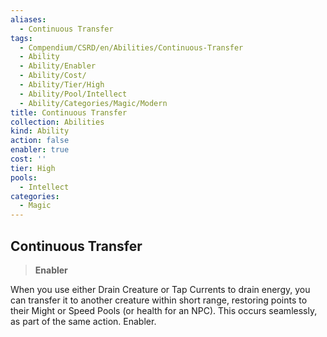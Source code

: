 ```yaml
---
aliases:
  - Continuous Transfer
tags:
  - Compendium/CSRD/en/Abilities/Continuous-Transfer
  - Ability
  - Ability/Enabler
  - Ability/Cost/
  - Ability/Tier/High
  - Ability/Pool/Intellect
  - Ability/Categories/Magic/Modern
title: Continuous Transfer
collection: Abilities
kind: Ability
action: false
enabler: true
cost: ''
tier: High
pools:
  - Intellect
categories:
  - Magic
---
```

## Continuous Transfer  
>**Enabler**    
When you use either Drain Creature or Tap Currents to drain energy, you can transfer it to another creature within short range, restoring points to their Might or Speed Pools (or health for an NPC). This occurs seamlessly, as part of the same action. Enabler.  
  
  
  
  
  
  
